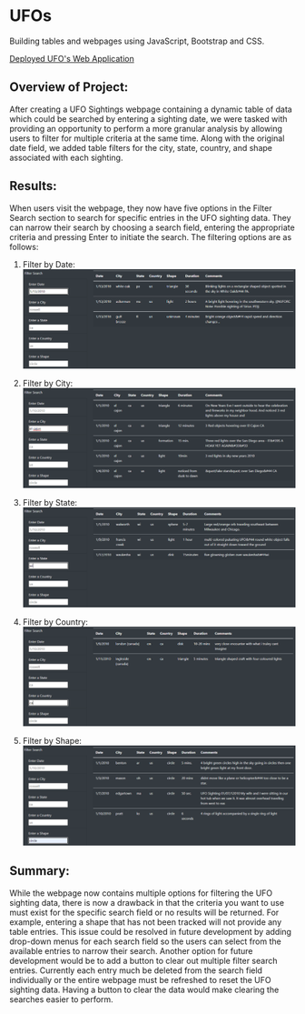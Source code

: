 # UFOs
Building tables and webpages using JavaScript, Bootstrap and CSS.

[Deployed UFO's Web Application](https://jmueller187.github.io/UFOs/)

## Overview of Project:
After creating a UFO Sightings webpage containing a dynamic table of data which could be searched by entering a sighting date, we were tasked with providing an opportunity to perform a more granular analysis by allowing users to filter for multiple criteria at the same time. Along with the original date field, we added table filters for the city, state, country, and shape associated with each sighting.

## Results:
When users visit the webpage, they now have five options in the Filter Search section to search for specific entries in the UFO sighting data. They can narrow their search by choosing a search field, entering the appropriate criteria and pressing Enter to initiate the search. The filtering options are as follows:

1) Filter by Date:
![Filter by Date](https://github.com/jmueller187/UFOs/blob/main/Resources/UfosFilterByDate.png)

2) Filter by City:
![Filter by City](https://github.com/jmueller187/UFOs/blob/main/Resources/UfosFilterByCity.png)

3) Filter by State:
![Filter by State](https://github.com/jmueller187/UFOs/blob/main/Resources/UfosFilterByState.png)

4) Filter by Country:
![Filter by Country](https://github.com/jmueller187/UFOs/blob/main/Resources/UfosFilterByCountry.png)

5) Filter by Shape:
![Filter by Shape](https://github.com/jmueller187/UFOs/blob/main/Resources/UfosFilterByShape.png)


## Summary:
While the webpage now contains multiple options for filtering the UFO sighting data, there is now a drawback in that the criteria you want to use must exist for the specific search field or no results will be returned. For example, entering a shape that has not been tracked will not provide any table entries.
This issue could be resolved in future development by adding drop-down menus for each search field so the users can select from the available entries to narrow their search.
Another option for future development would be to add a button to clear out multiple filter search entries. Currently each entry much be deleted from the search field individually or the entire webpage must be refreshed to reset the UFO sighting data. Having a button to clear the data would make clearing the searches easier to perform.
